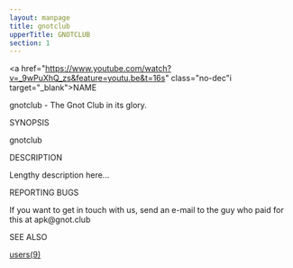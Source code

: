 ```yaml
---
layout: manpage
title: gnotclub
upperTitle: GNOTCLUB
section: 1
---
```


<a href="https://www.youtube.com/watch?v=_9wPuXhQ_zs&feature=youtu.be&t=16s" class="no-dec"i target="_blank">NAME</a>

<div class="manp">gnotclub - The Gnot Club in its glory.</div>

SYNOPSIS

<div class="manp">gnotclub</div>

DESCRIPTION

<div class="manp">Lengthy description here...</div>

REPORTING BUGS

<div class="manp">If you want to get in touch with us, send an e-mail to the guy who paid for this at 
apk@gnot.club</div>

SEE ALSO

<div class="manp">
	<a href="/users">users(9)</a>
</div>

